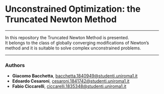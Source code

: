 # Unconstrained Optimization: the Truncated Newton Method
***
In this repository the Truncated Newton Method is presented. \
It belongs to the class of globally converging modifications of Newton’s method and it is suitable to solve complex unconstrained problems.
***
### Authors
-  **Giacomo Bacchetta**, <bacchetta.1840949@studenti.uniroma1.it>
-  **Edoardo Cesaroni**, <cesaroni.1841742@studenti.uniroma1.it> 
-  **Fabio Ciccarelli**, <ciccarelli.1835348@studenti.uniroma1.it> 
